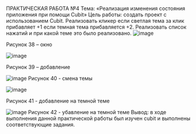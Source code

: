 ПРАКТИЧЕСКАЯ РАБОТА №4
Тема: «Реализация изменения состояния приложения при помощи Cubit»
Цель работы: создать проект с использованием Cubit. Реализовать кликер если светлая тема за клик прибавляет +1 если темная тема прибавляется +2. Реализовать список нажатий и при какой теме это было реализовано.
 ![image](https://user-images.githubusercontent.com/76443145/204616722-c7b00482-d365-49bf-817e-bc763eb1943d.png)

Рисунок 38 – окно
 
 ![image](https://user-images.githubusercontent.com/76443145/204616743-c58a3d82-79f9-4bfb-86fa-c0bd962ce0f5.png)

Рисунок 39 – добавление
 
 ![image](https://user-images.githubusercontent.com/76443145/204616755-ea135949-251d-4c6f-8606-555f106f31f5.png)
Рисунок 40 - смена темы
 
 ![image](https://user-images.githubusercontent.com/76443145/204616777-dac7c114-c0e0-4d54-b39f-e137b109526f.png)

Рисунок 41 - добавление на темной теме

 ![image](https://user-images.githubusercontent.com/76443145/204616795-92d14c13-9126-4fe2-87f3-46b18ee799cb.png)
Рисунок 42 - убавление на темной теме
Вывод: в ходе выполнения данной практической работы был изучен cubit и выполнены соответствующие задания.
